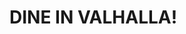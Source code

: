 <!DOCTYPE html>
<html>
  <head>
    <title> Odin's Hall </title>
    <meta charset="UTF-8">
  </head>

  <body>
    <h1>DINE IN VALHALLA!</h1>
  </body>
</html>

